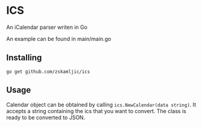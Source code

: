 # ICS
An iCalendar parser writen in Go

An example can be found in main/main.go

## Installing

    go get github.com/zskamljic/ics
    
## Usage

Calendar object can be obtained by calling `ics.NewCalendar(data string)`. It accepts a string containing the ics that you want to convert. The class is ready to be converted to JSON.
